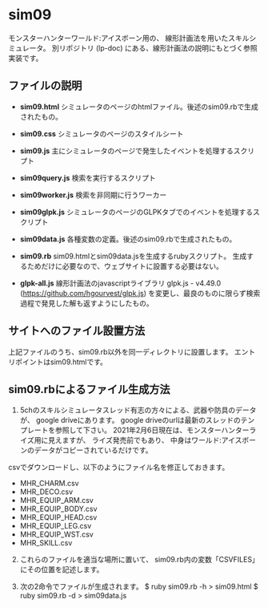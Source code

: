 # sim09

モンスターハンターワールド:アイスボーン用の、
線形計画法を用いたスキルシミュレータ。
別リポジトリ (lp-doc) にある、線形計画法の説明にもとづく参照実装です。

## ファイルの説明
- **sim09.html**
シミュレータのページのhtmlファイル。後述のsim09.rbで生成されたもの。

- **sim09.css**
シミュレータのページのスタイルシート

- **sim09.js**
主にシミュレータのページで発生したイベントを処理するスクリプト

- **sim09query.js**
検索を実行するスクリプト

- **sim09worker.js**
検索を非同期に行うワーカー

- **sim09glpk.js**
シミュレータのページのGLPKタブでのイベントを処理するスクリプト

- **sim09data.js**
各種変数の定義。後述のsim09.rbで生成されたもの。

- **sim09.rb**
sim09.htmlとsim09data.jsを生成するrubyスクリプト。
生成するためだけに必要なので、ウェブサイトに設置する必要はない。

- **glpk-all.js**
線形計画法のjavascriptライブラリ
glpk.js - v4.49.0 (https://github.com/hgourvest/glpk.js)
を変更し、最良のものに限らず検索過程で発見した解も返すようにしたもの。

## サイトへのファイル設置方法
上記ファイルのうち、sim09.rb以外を同一ディレクトリに設置します。
エントリポイントはsim09.htmlです。

## sim09.rbによるファイル生成方法
1. 5chのスキルシミュレータスレッド有志の方々による、武器や防具のデータが、
google driveにあります。
google driveのurlは最新のスレッドのテンプレートを参照して下さい。
2021年2月6日現在は、モンスターハンターライズ用に見えますが、
ライズ発売前でもあり、
中身はワールド:アイスボーンのデータがコピーされているだけです。

csvでダウンロードし、以下のようにファイル名を修正しておきます。

- MHR_CHARM.csv
- MHR_DECO.csv
- MHR_EQUIP_ARM.csv
- MHR_EQUIP_BODY.csv
- MHR_EQUIP_HEAD.csv
- MHR_EQUIP_LEG.csv
- MHR_EQUIP_WST.csv
- MHR_SKILL.csv

2. これらのファイルを適当な場所に置いて、
sim09.rb内の変数「CSVFILES」にその位置を記述します。

3. 次の2命令でファイルが生成されます。
$ ruby sim09.rb -h > sim09.html
$ ruby sim09.rb -d > sim09data.js
